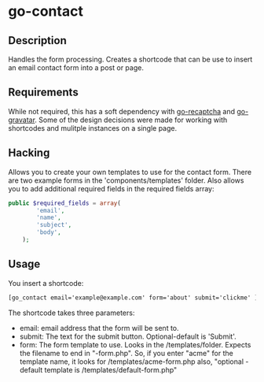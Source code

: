go-contact
==========

Description
---
Handles the form processing. Creates a shortcode that can be use to insert an email contact form into a post or page.


Requirements
---
While not required, this has a soft dependency with [go-recaptcha](https://github.com/GigaOM/go-recaptcha) and [go-gravatar](https://github.com/GigaOM/go-gravatar). Some of the design decisions were made for working with shortcodes and mulitple instances on a single page.

Hacking
---
Allows you to create your own templates to use for the contact form. There are two example forms in the 'components/templates' folder. Also allows you to add additional required fields in the required fields array:
```php
public $required_fields = array(
		'email',
		'name',
		'subject',
		'body',
	);
```

Usage
---
You insert a shortcode:
```html
[go_contact email='example@example.com' form='about' submit='clickme' ]
```
The shortcode takes three parameters:
* email: email address that the form will be sent to.
* submit: The text for the submit button. Optional-default is 'Submit'.
* form: The form template to use. Looks in the /templates/folder. Expects the filename to end in "-form.php".
So, if you enter "acme" for the template name, it looks for /templates/acme-form.php
also, "optional - default template is /templates/default-form.php"